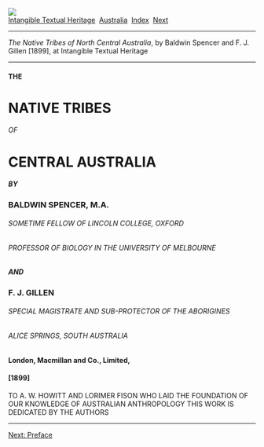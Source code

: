 [![](../../cdshop/ithlogo.png)](../../index)  
[Intangible Textual Heritage](../../index)  [Australia](../index) 
[Index](index)  [Next](ntca01) 

------------------------------------------------------------------------

*The Native Tribes of North Central Australia*, by Baldwin Spencer and
F. J. Gillen \[1899\], at Intangible Textual Heritage

------------------------------------------------------------------------

#### THE

# NATIVE TRIBES

###### OF

# CENTRAL AUSTRALIA

##### BY

### BALDWIN SPENCER, M.A.

###### SOMETIME FELLOW OF LINCOLN COLLEGE, OXFORD

###### PROFESSOR OF BIOLOGY IN THE UNIVERSITY OF MELBOURNE

##### AND

### F. J. GILLEN

###### SPECIAL MAGISTRATE AND SUB-PROTECTOR OF THE ABORIGINES

###### ALICE SPRINGS, SOUTH AUSTRALIA

#### London, Macmillan and Co., Limited,

#### \[1899\]

TO A. W. HOWITT AND LORIMER FISON WHO LAID THE FOUNDATION OF OUR
KNOWLEDGE OF AUSTRALIAN ANTHROPOLOGY THIS WORK IS DEDICATED BY THE
AUTHORS

------------------------------------------------------------------------

[Next: Preface](ntca01)
